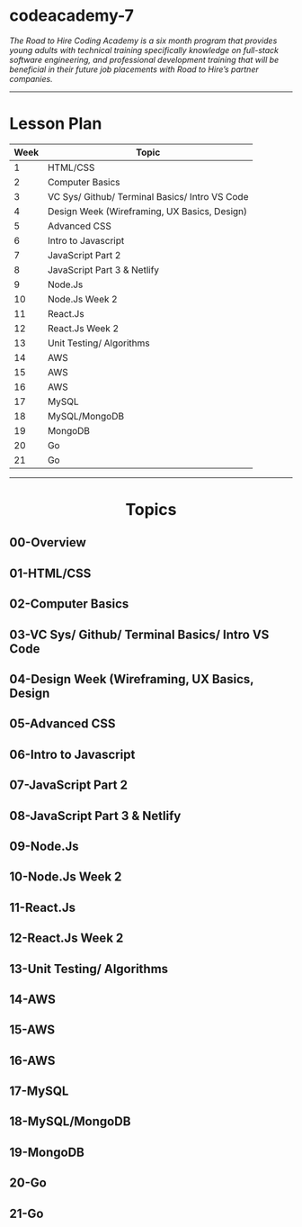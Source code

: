 # codeacademy-7

*The Road to Hire Coding Academy is a six month program that provides young adults with technical training specifically knowledge on full-stack software engineering, and professional development training that will be beneficial in their future job placements with Road to Hire’s partner companies.*

---
#	Lesson Plan

|Week  | Topic |
|--|--|
|1  | HTML/CSS |
|2	| Computer Basics |
|3  | VC Sys/ Github/ Terminal Basics/ Intro VS Code |
|4	| Design Week (Wireframing, UX Basics, Design) |
|5  | Advanced CSS  |
|6	| Intro to Javascript |
|7  | JavaScript Part 2 |
|8	| JavaScript Part 3 & Netlify |
|9  | Node.Js |
|10	| Node.Js Week 2|
|11 | React.Js |
|12	| React.Js Week 2 |
|13 | Unit Testing/ Algorithms |
|14	| AWS |
|15 | AWS |
|16	| AWS |
|17 | MySQL  |
|18	| MySQL/MongoDB  |
|19 | MongoDB |
|20	| Go |
|21 | Go |


---

# <p align="center"> Topics </p>



## 00-Overview



## 01-HTML/CSS

## 02-Computer Basics

## 03-VC Sys/ Github/ Terminal Basics/ Intro VS Code

## 04-Design Week (Wireframing, UX Basics, Design

## 05-Advanced CSS

## 06-Intro to Javascript

## 07-JavaScript Part 2

## 08-JavaScript Part 3 & Netlify

## 09-Node.Js

## 10-Node.Js Week 2

## 11-React.Js

## 12-React.Js Week 2

## 13-Unit Testing/ Algorithms

## 14-AWS

## 15-AWS

## 16-AWS

## 17-MySQL

## 18-MySQL/MongoDB

## 19-MongoDB

## 20-Go

## 21-Go



